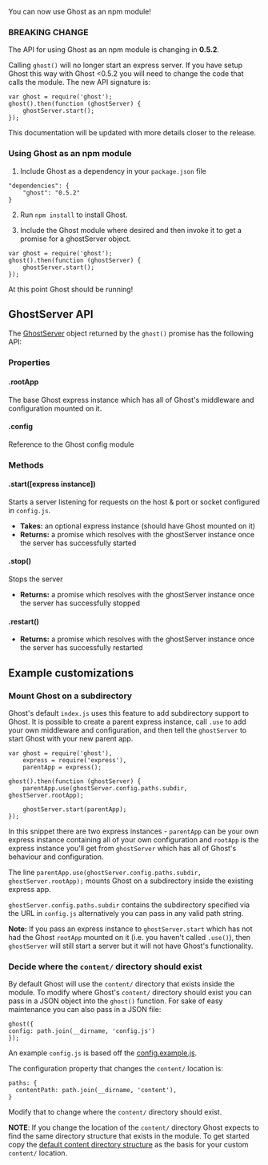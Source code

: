 You can now use Ghost as an npm module!

### BREAKING CHANGE 

The API for using Ghost as an npm module is changing in **0.5.2**. 

Calling `ghost()` will no longer start an express server. If you have setup Ghost this way with Ghost <0.5.2 you will need to change the code that calls the module. The new API signature is:

```
var ghost = require('ghost');
ghost().then(function (ghostServer) {
    ghostServer.start();
});
``` 

This documentation will be updated with more details closer to the release.

### Using Ghost as an npm module

1.  Include Ghost as a dependency in your `package.json` file

  ```
"dependencies": {
      "ghost": "0.5.2"
}
  ```

2.  Run `npm install` to install Ghost.

3.  Include the Ghost module where desired and then invoke it to get a promise for a ghostServer object. 

```
var ghost = require('ghost');
ghost().then(function (ghostServer) {
    ghostServer.start();
});
``` 
At this point Ghost should be running!

## GhostServer API

The [GhostServer](https://github.com/TryGhost/Ghost/blob/master/core/server/ghost-server.js) object returned by the `ghost()` promise has the following API:

### Properties 

#### .rootApp

The base Ghost express instance which has all of Ghost's middleware and configuration mounted on it.

#### .config

Reference to the Ghost config module

### Methods
#### .start([express instance])

Starts a server listening for requests on the host & port or socket configured in `config.js`. 

* **Takes:** an optional express instance (should have Ghost mounted on it)
* **Returns:** a promise which resolves with the ghostServer instance once the server has successfully  started

#### .stop()

Stops the server

* **Returns:** a promise which resolves with the ghostServer instance once the server has successfully stopped

#### .restart()

* **Returns:** a promise which resolves with the ghostServer instance once the server has successfully restarted

## Example customizations

### Mount Ghost on a subdirectory

Ghost's default `index.js` uses this feature to add subdirectory support to Ghost. It is possible to create a parent express instance, call `.use` to add your own middleware and configuration, and then tell the `ghostServer` to start Ghost with your new parent app.

```
var ghost = require('ghost'),
    express = require('express'),
    parentApp = express();

ghost().then(function (ghostServer) {
    parentApp.use(ghostServer.config.paths.subdir, ghostServer.rootApp);

    ghostServer.start(parentApp);
});
``` 

In this snippet there are two express instances - `parentApp` can be your own express instance containing all of your own configuration and `rootApp` is the express instance you'll get from `ghostServer` which has all of Ghost's behaviour and configuration.

The line `parentApp.use(ghostServer.config.paths.subdir, ghostServer.rootApp);` mounts Ghost on a subdirectory inside the existing express app.

`ghostServer.config.paths.subdir` contains the subdirectory specified via the URL in `config.js` alternatively you can pass in any valid path string.

**Note:** If you pass an express instance to `ghostServer.start` which has not had the Ghost `rootApp` mounted on it (i.e. you haven't called `.use()`), then `ghostServer` will still start a server but it will not have Ghost's functionality.

### Decide where the `content/` directory should exist

By default Ghost will use the `content/` directory that exists inside the module.  To modify where Ghost's `content/` directory should exist you can pass in a JSON object into the `ghost()` function.  For sake of easy maintenance you can also pass in a JSON file:

  ```
ghost({
  config: path.join(__dirname, 'config.js')
});
  ```

An example `config.js` is based off the [config.example.js](https://github.com/TryGhost/Ghost/blob/master/config.example.js).

The configuration property that changes the `content/` location is:

```
paths: {
  contentPath: path.join(__dirname, 'content'),
}
```

Modify that to change where the `content/` directory should exist.

**NOTE**:  If you change the location of the `content/` directory Ghost expects to find the same directory structure that exists in the module.  To get started copy the [default content directory structure](https://github.com/TryGhost/Ghost/tree/master/content) as the basis for your custom `content/` location.
